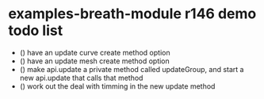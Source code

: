 # examples-breath-module r146 demo todo list

* () have an update curve create method option
* () have an update mesh create method option
* () make api.update a private method called updateGroup, and start a new api.update that calls that method
* () work out the deal with timming in the new update method